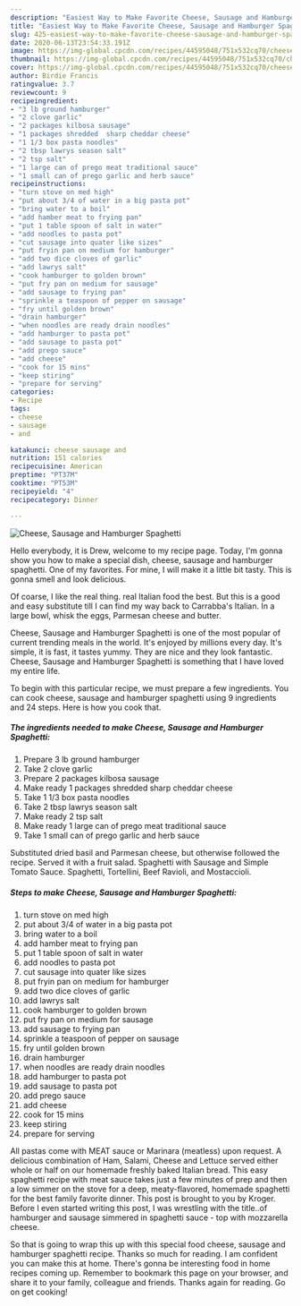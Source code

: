 ```yaml
---
description: "Easiest Way to Make Favorite Cheese, Sausage and Hamburger Spaghetti"
title: "Easiest Way to Make Favorite Cheese, Sausage and Hamburger Spaghetti"
slug: 425-easiest-way-to-make-favorite-cheese-sausage-and-hamburger-spaghetti
date: 2020-06-13T23:54:33.191Z
image: https://img-global.cpcdn.com/recipes/44595048/751x532cq70/cheese-sausage-and-hamburger-spaghetti-recipe-main-photo.jpg
thumbnail: https://img-global.cpcdn.com/recipes/44595048/751x532cq70/cheese-sausage-and-hamburger-spaghetti-recipe-main-photo.jpg
cover: https://img-global.cpcdn.com/recipes/44595048/751x532cq70/cheese-sausage-and-hamburger-spaghetti-recipe-main-photo.jpg
author: Birdie Francis
ratingvalue: 3.7
reviewcount: 9
recipeingredient:
- "3 lb ground hamburger"
- "2 clove garlic"
- "2 packages kilbosa sausage"
- "1 packages shredded  sharp cheddar cheese"
- "1 1/3 box pasta noodles"
- "2 tbsp lawrys season salt"
- "2 tsp salt"
- "1 large can of prego meat traditional sauce"
- "1 small can of prego garlic and herb sauce"
recipeinstructions:
- "turn stove on med high"
- "put about 3/4 of water in a big pasta pot"
- "bring water to a boil"
- "add hamber meat to frying pan"
- "put 1 table spoon of salt in water"
- "add noodles to pasta pot"
- "cut sausage into quater like sizes"
- "put fryin pan on medium for hamburger"
- "add two dice cloves of garlic"
- "add lawrys salt"
- "cook hamburger to golden brown"
- "put fry pan on medium for sausage"
- "add sausage to frying pan"
- "sprinkle a teaspoon of pepper on sausage"
- "fry until golden brown"
- "drain hamburger"
- "when noodles are ready drain noodles"
- "add hamburger to pasta pot"
- "add sausage to pasta pot"
- "add prego sauce"
- "add cheese"
- "cook for 15 mins"
- "keep stiring"
- "prepare for serving"
categories:
- Recipe
tags:
- cheese
- sausage
- and

katakunci: cheese sausage and 
nutrition: 151 calories
recipecuisine: American
preptime: "PT37M"
cooktime: "PT53M"
recipeyield: "4"
recipecategory: Dinner

---
```



![Cheese, Sausage and Hamburger Spaghetti](https://img-global.cpcdn.com/recipes/44595048/751x532cq70/cheese-sausage-and-hamburger-spaghetti-recipe-main-photo.jpg)

Hello everybody, it is Drew, welcome to my recipe page. Today, I'm gonna show you how to make a special dish, cheese, sausage and hamburger spaghetti. One of my favorites. For mine, I will make it a little bit tasty. This is gonna smell and look delicious.

Of coarse, I like the real thing. real Italian food the best. But this is a good and easy substitute till I can find my way back to Carrabba&#39;s Italian. In a large bowl, whisk the eggs, Parmesan cheese and butter.

Cheese, Sausage and Hamburger Spaghetti is one of the most popular of current trending meals in the world. It's enjoyed by millions every day. It's simple, it is fast, it tastes yummy. They are nice and they look fantastic. Cheese, Sausage and Hamburger Spaghetti is something that I have loved my entire life.


To begin with this particular recipe, we must prepare a few ingredients. You can cook cheese, sausage and hamburger spaghetti using 9 ingredients and 24 steps. Here is how you cook that.

<!--inarticleads1-->

##### The ingredients needed to make Cheese, Sausage and Hamburger Spaghetti:

1. Prepare 3 lb ground hamburger
1. Take 2 clove garlic
1. Prepare 2 packages kilbosa sausage
1. Make ready 1 packages shredded  sharp cheddar cheese
1. Take 1 1/3 box pasta noodles
1. Take 2 tbsp lawrys season salt
1. Make ready 2 tsp salt
1. Make ready 1 large can of prego meat traditional sauce
1. Take 1 small can of prego garlic and herb sauce


Substituted dried basil and Parmesan cheese, but otherwise followed the recipe. Served it with a fruit salad. Spaghetti with Sausage and Simple Tomato Sauce. Spaghetti, Tortellini, Beef Ravioli, and Mostaccioli. 

<!--inarticleads2-->

##### Steps to make Cheese, Sausage and Hamburger Spaghetti:

1. turn stove on med high
1. put about 3/4 of water in a big pasta pot
1. bring water to a boil
1. add hamber meat to frying pan
1. put 1 table spoon of salt in water
1. add noodles to pasta pot
1. cut sausage into quater like sizes
1. put fryin pan on medium for hamburger
1. add two dice cloves of garlic
1. add lawrys salt
1. cook hamburger to golden brown
1. put fry pan on medium for sausage
1. add sausage to frying pan
1. sprinkle a teaspoon of pepper on sausage
1. fry until golden brown
1. drain hamburger
1. when noodles are ready drain noodles
1. add hamburger to pasta pot
1. add sausage to pasta pot
1. add prego sauce
1. add cheese
1. cook for 15 mins
1. keep stiring
1. prepare for serving


All pastas come with MEAT sauce or Marinara (meatless) upon request. A delicious combination of Ham, Salami, Cheese and Lettuce served either whole or half on our homemade freshly baked Italian bread. This easy spaghetti recipe with meat sauce takes just a few minutes of prep and then a low simmer on the stove for a deep, meaty-flavored, homemade spaghetti for the best family favorite dinner. This post is brought to you by Kroger. Before I even started writing this post, I was wrestling with the title..of hamburger and sausage simmered in spaghetti sauce - top with mozzarella cheese. 

So that is going to wrap this up with this special food cheese, sausage and hamburger spaghetti recipe. Thanks so much for reading. I am confident you can make this at home. There's gonna be interesting food in home recipes coming up. Remember to bookmark this page on your browser, and share it to your family, colleague and friends. Thanks again for reading. Go on get cooking!
